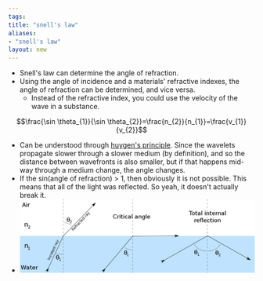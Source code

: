 ```yaml
---
tags: 
title: "snell's law"
aliases:
- "snell's law"
layout: new
---
```


- Snell's law can determine the angle of refraction.
- Using the angle of incidence and a materials' refractive indexes, the angle of refraction can be determined, and vice versa.
    - Instead of the refractive index, you could use the velocity of the wave in a substance.

$$\frac{\sin \theta_{1}}{\sin \theta_{2}}=\frac{n_{2}}{n_{1}}=\frac{v_{1}}{v_{2}}$$

- Can be understood through [huygen's principle](huygen.md). Since the wavelets propagate slower through a slower medium (by definition), and so the distance between wavefronts is also smaller, but if that happens mid-way through a medium change, the angle changes.
- If the sin(angle of refraction) > 1, then obviously it is not possible. This means that all of the light was reflected. So yeah, it doesn't actually break it.
- ![](../../assets/snellsRefraction.png)

